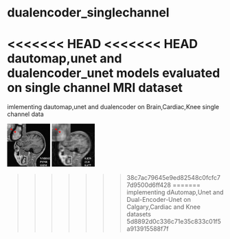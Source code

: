 # dualencoder_singlechannel
<<<<<<< HEAD
<<<<<<< HEAD
dautomap,unet and dualencoder_unet models evaluated on single channel MRI dataset
=======
imlementing dautomap,unet and dualencoder on Brain,Cardiac,Knee single channel data


<img src="images/fs4.png" width = 100>
<img src="images/us4.png" width = 100>


>>>>>>> 38c7ac79645e9ed82548c0fcfc77d9500d6ff428
=======
implementing dAutomap,Unet and Dual-Encoder-Unet on Calgary,Cardiac and Knee datasets 
>>>>>>> 5d8892d0c336c71e35c833c01f5a913915588f7f
